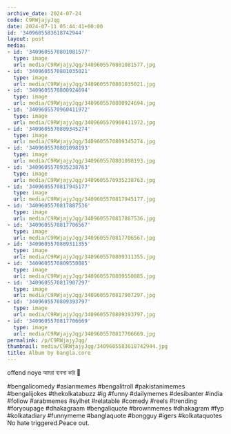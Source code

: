 ```yaml
---
archive_date: 2024-07-24
code: C9RWjajyJqg
date: 2024-07-11 05:44:41+00:00
id: '3409605583618742944'
layout: post
media:
- id: '3409605570801081577'
  type: image
  url: media/C9RWjajyJqg/3409605570801081577.jpg
- id: '3409605570801035021'
  type: image
  url: media/C9RWjajyJqg/3409605570801035021.jpg
- id: '3409605570800924694'
  type: image
  url: media/C9RWjajyJqg/3409605570800924694.jpg
- id: '3409605570960411972'
  type: image
  url: media/C9RWjajyJqg/3409605570960411972.jpg
- id: '3409605570809345274'
  type: image
  url: media/C9RWjajyJqg/3409605570809345274.jpg
- id: '3409605570801098193'
  type: image
  url: media/C9RWjajyJqg/3409605570801098193.jpg
- id: '3409605570935238763'
  type: image
  url: media/C9RWjajyJqg/3409605570935238763.jpg
- id: '3409605570817945177'
  type: image
  url: media/C9RWjajyJqg/3409605570817945177.jpg
- id: '3409605570817887536'
  type: image
  url: media/C9RWjajyJqg/3409605570817887536.jpg
- id: '3409605570817706567'
  type: image
  url: media/C9RWjajyJqg/3409605570817706567.jpg
- id: '3409605570809311355'
  type: image
  url: media/C9RWjajyJqg/3409605570809311355.jpg
- id: '3409605570809550885'
  type: image
  url: media/C9RWjajyJqg/3409605570809550885.jpg
- id: '3409605570817907297'
  type: image
  url: media/C9RWjajyJqg/3409605570817907297.jpg
- id: '3409605570809393797'
  type: image
  url: media/C9RWjajyJqg/3409605570809393797.jpg
- id: '3409605570817706669'
  type: image
  url: media/C9RWjajyJqg/3409605570817706669.jpg
permalink: /p/C9RWjajyJqg/
thumbnail: media/C9RWjajyJqg/3409605583618742944.jpg
title: Album by bangla.core
---
```


offend noye আমরা ব্যবসা করি 🎀  
  
#bengalicomedy #asianmemes #bengalitroll #pakistanimemes #bengalijokes #thekolkatabuzz #ig #funny #dailymemes #desibanter #india #follow #arabmemes #sylhet #relatable #comedy #reels #trending #foryoupage #dhakagraam #bengaliquote #brownmemes #dhakagram #fyp #kolkatadiary #funnymeme #banglaquote #bongguy #igers #kolkataquotes  
No hate triggered.Peace out.